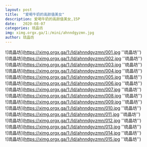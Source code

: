 ```yaml
---
layout: post
title:  "爱喝牛奶的高颜值美女"
description: 爱喝牛奶的高颜值美女,15P
date:   2020-08-07
categories: 琉晶坊
img: ximg.orgx.ga/1:/mini/ahnndgyzmn.jpg
author: 琉晶坊
---
```


![琉晶坊](https://ximg.orgx.ga/1:/ld/ahnndgyzmn/001.jpg ''琉晶坊'') <br>
![琉晶坊](https://ximg.orgx.ga/1:/ld/ahnndgyzmn/002.jpg ''琉晶坊'') <br>
![琉晶坊](https://ximg.orgx.ga/1:/ld/ahnndgyzmn/003.jpg ''琉晶坊'') <br>
![琉晶坊](https://ximg.orgx.ga/1:/ld/ahnndgyzmn/004.jpg ''琉晶坊'') <br>
![琉晶坊](https://ximg.orgx.ga/1:/ld/ahnndgyzmn/005.jpg ''琉晶坊'') <br>
![琉晶坊](https://ximg.orgx.ga/1:/ld/ahnndgyzmn/006.jpg ''琉晶坊'') <br>
![琉晶坊](https://ximg.orgx.ga/1:/ld/ahnndgyzmn/007.jpg ''琉晶坊'') <br>
![琉晶坊](https://ximg.orgx.ga/1:/ld/ahnndgyzmn/008.jpg ''琉晶坊'') <br>
![琉晶坊](https://ximg.orgx.ga/1:/ld/ahnndgyzmn/009.jpg ''琉晶坊'') <br>
![琉晶坊](https://ximg.orgx.ga/1:/ld/ahnndgyzmn/010.jpg ''琉晶坊'') <br>
![琉晶坊](https://ximg.orgx.ga/1:/ld/ahnndgyzmn/011.jpg ''琉晶坊'') <br>
![琉晶坊](https://ximg.orgx.ga/1:/ld/ahnndgyzmn/012.jpg ''琉晶坊'') <br>
![琉晶坊](https://ximg.orgx.ga/1:/ld/ahnndgyzmn/013.jpg ''琉晶坊'') <br>
![琉晶坊](https://ximg.orgx.ga/1:/ld/ahnndgyzmn/014.jpg ''琉晶坊'') <br>
![琉晶坊](https://ximg.orgx.ga/1:/ld/ahnndgyzmn/015.jpg ''琉晶坊'') <br>
